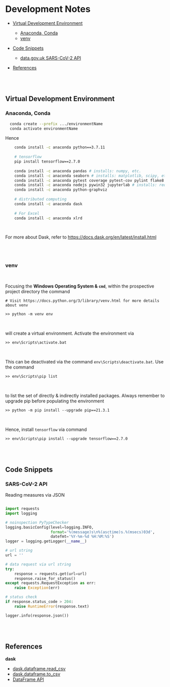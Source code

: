 <br>

# Development Notes

* [Virtual Development Environment](#virtual-development-environment)
  * [Anaconda, Conda](#anaconda-conda)
  * [venv](#venv)
  
* [Code Snippets](#code-snippets)
  * [data.gov.uk SARS-CoV-2 API](#sars-cov-2-api)
  
* [References](#references)
    
<br>
<br>

## Virtual Development Environment

### Anaconda, Conda

```bash
  conda create --prefix .../environmentName
  conda activate environmentName
```

Hence

```bash
    conda install -c anaconda python==3.7.11
    
    # tensorflow
    pip install tensorflow==2.7.0
    
    conda install -c anaconda pandas # installs: numpy, etc.    
    conda install -c anaconda seaborn # installs: matplotlib, scipy, etc. 
    conda install -c anaconda pytest coverage pytest-cov pylint flake8
    conda install -c anaconda nodejs pywin32 jupyterlab # installs: requests, urllib3, etc.
    conda install -c anaconda python-graphviz
    
    # distributed computing
    conda install -c anaconda dask
    
    # For Excel
    conda install -c anaconda xlrd
    
    

```

For more about Dask, refer to https://docs.dask.org/en/latest/install.html

<br>
<br>

### venv

<br>

Focusing the **Windows Operating System & `cmd`**, within the prospective project directory the command

```
# Visit https://docs.python.org/3/library/venv.html for more details about venv

>> python -m venv env

```

<br>

will create a virtual environment.  Activate the environment via

```
>> env\Scripts\activate.bat
```

<br>

This can be deactivated via the command `env\Scripts\deactivate.bat`.  Use the command

```
>> env\Scripts\pip list
```

<br>

to list the set of directly & indirectly installed packages.  Always remember to upgrade pip before populating the environment

```
>> python -m pip install --upgrade pip==21.3.1
```

<br>

Hence, install ``tensorflow`` via command


```
>> env\Scripts\pip install --upgrade tensorflow==2.7.0
```

<br>
<br>

## Code Snippets

### SARS-CoV-2 API

Reading measures via JSON

```python

import requests
import logging

# noinspection PyTypeChecker
logging.basicConfig(level=logging.INFO,
                    format='%(message)s\n%(asctime)s.%(msecs)03d', 
                    datefmt='%Y-%m-%d %H:%M:%S')
logger = logging.getLogger(__name__)

# url string
url = ''

# data request via url string
try:
    response = requests.get(url=url)
    response.raise_for_status()
except requests.RequestException as err:
    raise Exception(err)

# status check
if response.status_code > 204:
    raise RuntimeError(response.text)

logger.info(response.json())

```

<br>
<br>

## References

**dask**
* [dask.dataframe.read_csv](https://docs.dask.org/en/stable/generated/dask.dataframe.read_csv.html)
* [dask.dataframe.to_csv](https://docs.dask.org/en/stable/generated/dask.dataframe.to_csv.html)
* [DataFrame API](https://docs.dask.org/en/stable/dataframe-api.html)

<br>
<br>

<br>
<br>

<br>
<br>

<br>
<br>